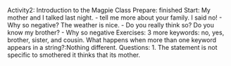 Activity2: Introduction to the Magpie Class
	Prepare:
		finished
	Start:
		My mother and I talked last night. - tell me more about your family.
		I said no! - Why so negative?
		The weather is nice. - Do you really think so?
		Do you know my brother? - Why so negative
	Exercises:
		3 more keywords: no, yes, brother, sister, and cousin.
		What happens when more than one keyword appears in a string?:Nothing different.
	Questions:
		1. The statement is not specific to smothered it thinks that its mother.